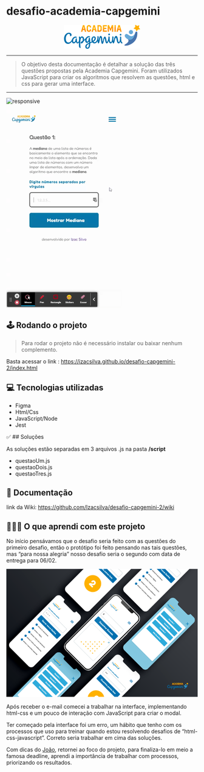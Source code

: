 # desafio-academia-capgemini

<center><img src="./Imagens/logo-capgemini-README.png"></center>

---
> O objetivo desta documentação é detalhar a solução das três questões propostas pela Academia Capgemini. Foram utilizados JavaScript para criar os algoritmos que resolvem as questões, html e css para gerar uma interface.

---

![responsive](./Imagens/Desafio%20de%20Programa%C3%A7%C3%A3o%20-%20Capgemini.gif)

![testAplication](./Imagens/Desafio%20de%20Programa%C3%A7%C3%A3o%20-%20test%20aplica%C3%A7%C3%A3o.gif)

## 🕹 Rodando o projeto

> Para rodar o projeto não é necessário instalar ou baixar nenhum complemento.

Basta acessar o link : https://izacsilva.github.io/desafio-capgemini-2/index.html

## 💻 Tecnologias utilizadas

- Figma 
- Html/Css
- JavaScript/Node
- Jest

✅ ## Soluções

As soluções estão separadas em 3 arquivos .js na pasta **/script**

- questaoUm.js
- questaoDois.js
- questaoTres.js

## 📖 Documentação

link da Wiki: https://github.com/Izacsilva/desafio-capgemini-2/wiki

## 👨🏾‍🏫 O que aprendi com este projeto

No início pensávamos que o desafio seria feito com as questões do primeiro desafio, então o protótipo foi feito pensando nas tais questões, mas “para nossa alegria” nosso desafio seria o segundo com data de entrega para 06/02.

![interface](./Imagens/UI%20-%20design%20figma.png)

Após receber o e-mail comecei a trabalhar na interface, implementando html-css e um pouco de interação com JavaScript para criar o modal.

Ter começado pela interface foi um erro, um hábito que tenho com os processos que uso para treinar quando estou resolvendo desafios de “html-css-javascript”. Correto seria trabalhar em cima das soluções.

Com dicas do [João](https://github.com/jobafi), retornei ao foco do projeto, para finaliza-lo em meio a famosa deadline, aprendi a importância de trabalhar com processos, priorizando os resultados.



